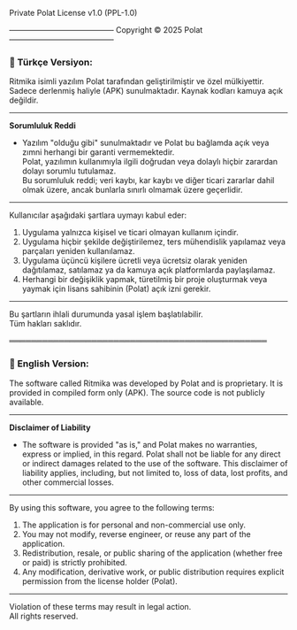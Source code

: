 Private Polat License v1.0 (PPL-1.0)

–––––––––––––––––––––––––––
Copyright © 2025 Polat
–––––––––––––––––––––––––––

### 📄 Türkçe Versiyon:

Ritmika isimli yazılım Polat tarafından geliştirilmiştir ve özel mülkiyettir.  
Sadece derlenmiş haliyle (APK) sunulmaktadır. Kaynak kodları kamuya açık değildir.

---

**Sorumluluk Reddi**

- Yazılım "olduğu gibi" sunulmaktadır ve Polat bu bağlamda açık veya zımni herhangi bir garanti vermemektedir.  
  Polat, yazılımın kullanımıyla ilgili doğrudan veya dolaylı hiçbir zarardan dolayı sorumlu tutulamaz.  
  Bu sorumluluk reddi; veri kaybı, kar kaybı ve diğer ticari zararlar dahil olmak üzere, ancak bunlarla sınırlı olmamak üzere geçerlidir.

---

Kullanıcılar aşağıdaki şartlara uymayı kabul eder:

1. Uygulama yalnızca kişisel ve ticari olmayan kullanım içindir.
2. Uygulama hiçbir şekilde değiştirilemez, ters mühendislik yapılamaz veya parçaları yeniden kullanılamaz.
3. Uygulama üçüncü kişilere ücretli veya ücretsiz olarak yeniden dağıtılamaz, satılamaz ya da kamuya açık platformlarda paylaşılamaz.
4. Herhangi bir değişiklik yapmak, türetilmiş bir proje oluşturmak veya yaymak için lisans sahibinin (Polat) açık izni gerekir.

---

Bu şartların ihlali durumunda yasal işlem başlatılabilir.  
Tüm hakları saklıdır.


═══════════════════════════════════════════════


### 📄 English Version:

The software called Ritmika was developed by Polat and is proprietary.
It is provided in compiled form only (APK). The source code is not publicly available.

---

**Disclaimer of Liability**
- The software is provided "as is," and Polat makes no warranties, express or implied, in this regard.
Polat shall not be liable for any direct or indirect damages related to the use of the software.
This disclaimer of liability applies, including, but not limited to, loss of data, lost profits, and other commercial losses.

---

By using this software, you agree to the following terms:

1. The application is for personal and non-commercial use only.
2. You may not modify, reverse engineer, or reuse any part of the application.
3. Redistribution, resale, or public sharing of the application (whether free or paid) is strictly prohibited.
4. Any modification, derivative work, or public distribution requires explicit permission from the license holder (Polat).

---

Violation of these terms may result in legal action.  
All rights reserved.
